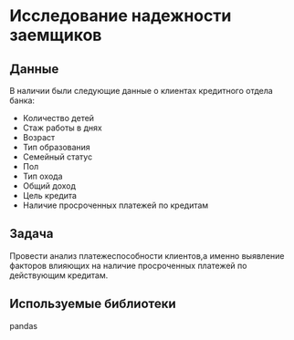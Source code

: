 # Исследование надежности заемщиков

## Данные
В наличии были следующие данные о клиентах кредитного отдела банка:

* Количество детей
* Стаж работы в днях
* Возраст
* Тип образования
* Семейный статус
* Пол
* Тип охода
* Общий доход
* Цель кредита
* Наличие просроченных платежей по кредитам

## Задача
Провести анализ платежеспособности клиентов,а именно выявление факторов влияющих на наличие просроченных платежей по действующим кредитам.

## Используемые библиотеки
pandas
